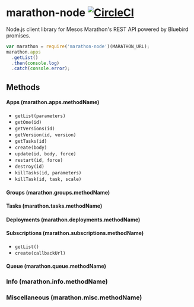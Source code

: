 # marathon-node [![CircleCI](https://circleci.com/gh/elasticio/marathon-node.svg?style=svg)](https://circleci.com/gh/elasticio/marathon-node)
Node.js client library for Mesos Marathon's REST API powered by Bluebird promises.

```javascript
var marathon = require('marathon-node')(MARATHON_URL);
marathon.apps
  .getList()
  .then(console.log)
  .catch(console.error);
```

## Methods

#### Apps (marathon.apps.methodName)
- `getList(parameters)`
- `getOne(id)`
- `getVersions(id)`
- `getVersion(id, version)`
- `getTasks(id)`
- `create(body)`
- `update(id, body, force)`
- `restart(id, force)`
- `destroy(id)`
- `killTasks(id, parameters)`
- `killTask(id, task, scale)`

#### Groups (marathon.groups.methodName)

#### Tasks (marathon.tasks.methodName)

#### Deployments (marathon.deployments.methodName)

#### Subscriptions (marathon.subscriptions.methodName)
- `getList()`
- `create(callbackUrl)`

#### Queue (marathon.queue.methodName)

### Info (marathon.info.methodName)

### Miscellaneous (marathon.misc.methodName)
